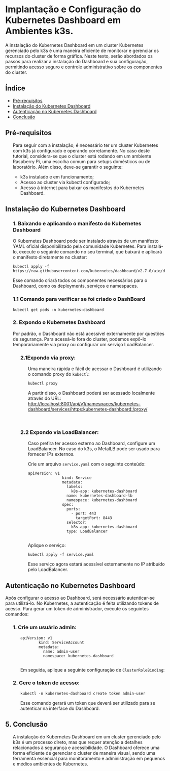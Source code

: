 <h1>Implantação e Configuração do Kubernetes Dashboard em Ambientes k3s.</h1>

<p>A instalação do Kubernetes Dashboard em um cluster Kubernetes gerenciado pelo k3s é uma maneira eficiente de monitorar e gerenciar os recursos do cluster de forma gráfica. Neste texto, serão abordados os passos para realizar a instalação do Dashboard e sua configuração, permitindo acesso seguro e controle administrativo sobre os componentes do cluster.</p>

<h2>Índice</h2>
<ul>
    <li><a href="#pré-requisitos">Pré-requisitos</a></li>
    <li><a href="#instalação_kubernetes_dashboard"> Instalação do Kubernetes Dashboard</a></li>
    <li><a href="#autenticacao_kubernetes_dashboard">Autenticação no Kubernetes Dashboard</a></li>
    <li><a href="#conclusao">Conclusão</a></li>   
</ul>

<h2 id="pré-requisitos">Pré-requisitos</h2>
<ol>
    <p>Para seguir com a instalação, é necessário ter um cluster Kubernetes com k3s já configurado e operando corretamente. No caso deste tutorial, considera-se que o cluster está rodando em um ambiente Raspberry Pi, uma escolha comum para setups      domésticos ou de laboratório. Além disso, deve-se garantir o seguinte:</p>
    <ul>
        <li>k3s instalado e em funcionamento;</li>
        <li>Acesso ao cluster via kubectl configurado;</li>
        <li>Acesso à internet para baixar os manifestos do Kubernetes Dashboard.</li>
    </ul>
</ol>

<h2 id="instalação_kubernetes_dashboard"> Instalação do Kubernetes Dashboard</h2>
<ol>
     <h3>1. Baixando e aplicando o manifesto do Kubernetes Dashboard</h3>
     <p>O Kubernetes Dashboard pode ser instalado através de um manifesto YAML oficial disponibilizado pela comunidade Kubernetes. Para instalá-lo, execute o seguinte comando no seu terminal, que baixará e aplicará o manifesto diretamente no 
         cluster:</p>
     <pre><code>kubectl apply -f https://raw.githubusercontent.com/kubernetes/dashboard/v2.7.0/aio/deploy/recommended.yaml</code></pre>
     <p>Esse comando criará todos os componentes necessários para o Dashboard, como os deployments, serviços e namespaces.</p>    
    <h3>1.1 Comando para verificar se foi criado o DashBoard</h3>
    <pre><code>kubectl get pods -n kubernetes-dashboard</code></pre>
     <h3>2. Expondo o Kubernetes Dashboard</h3>    
     <p>Por padrão, o Dashboard não está acessível externamente por questões de segurança. Para acessá-lo fora do cluster, podemos expô-lo temporariamente via proxy ou configurar um serviço LoadBalancer.</p>
  <ol>
        <h3>2.1Expondo via proxy:</h3>
            <ol>
                <p>Uma maneira rápida e fácil de acessar o Dashboard é utilizando o comando proxy do <code>kubectl</code>:</p>
                <pre><code>kubectl proxy</code></pre>
                <p>A partir disso, o Dashboard poderá ser acessado localmente através do URL: <a href="http://localhost:8001/api/v1/namespaces/kubernetes-dashboard/services/https:kubernetes-dashboard:/proxy/" 
                target="_blank">http://localhost:8001/api/v1/namespaces/kubernetes-dashboard/services/https:kubernetes-dashboard:/proxy/</a></p> 
            </ol>
        <br>
        <h3>2.2 Expondo via LoadBalancer:</h3>
            <ol>
                <p>Caso prefira ter acesso externo ao Dashboard, configure um LoadBalancer. No caso do k3s, o MetalLB pode ser usado para fornecer IPs externos.</p>
                <p>Crie um arquivo <code>service.yaml</code> com o seguinte conteúdo:</p>    
               <pre><code>apiVersion: v1
               kind: Service
               metadata:
                 labels:
                   k8s-app: kubernetes-dashboard
                 name: kubernetes-dashboard-lb
                 namespace: kubernetes-dashboard
               spec:
                 ports:
                   - port: 443
                     targetPort: 8443
                 selector:
                   k8s-app: kubernetes-dashboard
                 type: LoadBalancer
               </code></pre>    
            <p>Aplique o serviço:</p>
            <pre><code>kubectl apply -f service.yaml</code></pre>    
            <p>Esse serviço agora estará acessível externamente no IP atribuído pelo LoadBalancer.</p>
           </ol>
  </ol>  
</ol>

<h2 id="autenticacao_kubernetes_dashboard">Autenticação no Kubernetes Dashboard</h2>

<p>Após configurar o acesso ao Dashboard, será necessário autenticar-se para utilizá-lo. No Kubernetes, a autenticação é feita utilizando tokens de acesso. Para gerar um token de administrador, execute os seguintes comandos:</p>
<ol>
    <h3>1. Crie um usuário admin:</h3>
    <ol>
        <pre><code>apiVersion: v1
        kind: ServiceAccount
        metadata:
          name: admin-user
          namespace: kubernetes-dashboard
        </code></pre>    
       <p>Em seguida, aplique a seguinte configuração de <code>ClusterRoleBinding</code>:</p>
    </ol>
    <h3>2. Gere o token de acesso:</h3>
    <ol>
        <pre><code>kubectl -n kubernetes-dashboard create token admin-user</code></pre>
        <p>Esse comando gerará um token que deverá ser utilizado para se autenticar na interface do Dashboard.</p>
    </ol>
</ol>

<h2 id="conclusao">5. Conclusão</h2>
<ol>
    <p>A instalação do Kubernetes Dashboard em um cluster gerenciado pelo k3s é um processo direto, mas que requer atenção a detalhes relacionados à segurança e acessibilidade. O Dashboard oferece uma           forma eficiente de gerenciar o cluster de maneira visual, sendo uma ferramenta essencial para monitoramento e administração em pequenos e médios ambientes de Kubernetes.</p>
</ol>
